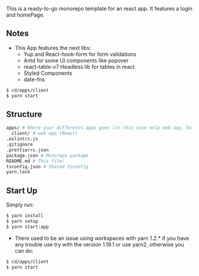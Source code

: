 This is a ready-to-go monorepo template for an react app. It features a login and homePage.

## Notes
* This App features the next libs:
    * Yup and React-hook-form for form validations
    * Antd for some UI components like popover
    * react-table-v7 Headless lib for tables in react
    * Styled Components
    * date-fns

```bash
$ cd/apps/client
$ yarn start
```

## Structure

```bash
apps/ # Where your differents apps goes (in this case only web app, but you can put here the backend an mobile app)
  client/ # web app (React)
.eslintrc.js
.gitignore
.prettierrc.json
package.json # Monorepo package
README.md # This file!
tsconfig.json # Shared tsconfig
yarn.lock
```

## Start Up

Simply run:

```bash
$ yarn install
$ yarn setup
$ yarn start:app
```

*   There used to be an issue using workspaces with yarn 1.2.* if you have any trouble use try with the version 1.19.1 or use yarn2, otherwise you can do:

```bash
$ cd/apps/client
$ yarn start
```